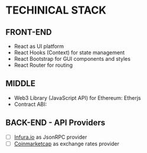 # TECHINICAL STACK

## FRONT-END

- React as UI platform
- React Hooks (Context) for state management
- React Bootstrap for GUI components and styles
- React Router for routing

## MIDDLE

- Web3 Library (JavaScript API) for Ethereum: Etherjs
- Contract ABI:

## BACK-END - API Providers

- [ ] [Infura.io](https://infura.io/) as JsonRPC provider
- [ ] [Coinmarketcap](https://coinmarketcap.com/) as exchange rates provider
